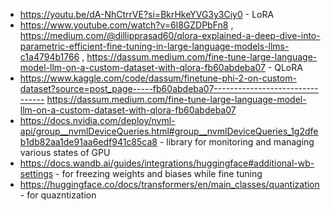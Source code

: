 - https://youtu.be/dA-NhCtrrVE?si=BkrHkeYVG3y3Ciy0  - LoRA
- https://www.youtube.com/watch?v=6l8GZDPbFn8 , https://medium.com/@dillipprasad60/qlora-explained-a-deep-dive-into-parametric-efficient-fine-tuning-in-large-language-models-llms-c1a4794b1766 , https://dassum.medium.com/fine-tune-large-language-model-llm-on-a-custom-dataset-with-qlora-fb60abdeba07  - QLoRA
- https://www.kaggle.com/code/dassum/finetune-phi-2-on-custom-dataset?source=post_page-----fb60abdeba07--------------------------------
https://dassum.medium.com/fine-tune-large-language-model-llm-on-a-custom-dataset-with-qlora-fb60abdeba07
- https://docs.nvidia.com/deploy/nvml-api/group__nvmlDeviceQueries.html#group__nvmlDeviceQueries_1g2dfeb1db82aa1de91aa6edf941c85ca8 - library for monitoring and managing various states of GPU
- https://docs.wandb.ai/guides/integrations/huggingface#additional-wb-settings - for freezing weights and biases while fine tuning
- https://huggingface.co/docs/transformers/en/main_classes/quantization - for quazntization 
